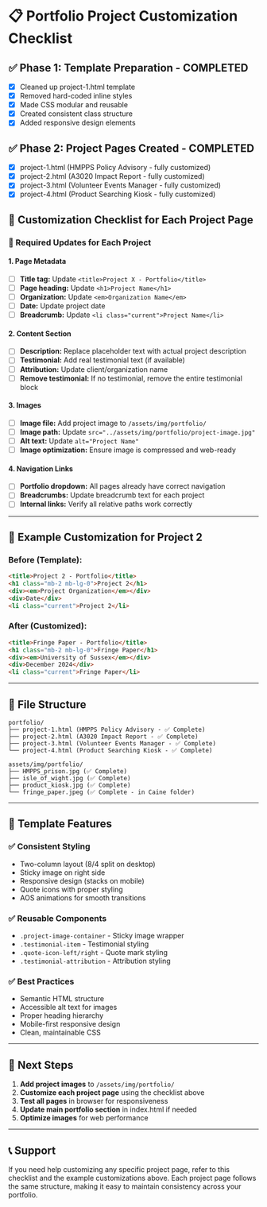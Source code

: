 # 📋 Portfolio Project Customization Checklist

## ✅ **Phase 1: Template Preparation - COMPLETED**
- [x] Cleaned up project-1.html template
- [x] Removed hard-coded inline styles
- [x] Made CSS modular and reusable
- [x] Created consistent class structure
- [x] Added responsive design elements

## ✅ **Phase 2: Project Pages Created - COMPLETED**
- [x] project-1.html (HMPPS Policy Advisory - fully customized)
- [x] project-2.html (A3020 Impact Report - fully customized)
- [x] project-3.html (Volunteer Events Manager - fully customized)
- [x] project-4.html (Product Searching Kiosk - fully customized)

## 📝 **Customization Checklist for Each Project Page**

### **🔧 Required Updates for Each Project**

#### **1. Page Metadata**
- [ ] **Title tag:** Update `<title>Project X - Portfolio</title>`
- [ ] **Page heading:** Update `<h1>Project Name</h1>`
- [ ] **Organization:** Update `<em>Organization Name</em>`
- [ ] **Date:** Update project date
- [ ] **Breadcrumb:** Update `<li class="current">Project Name</li>`

#### **2. Content Section**
- [ ] **Description:** Replace placeholder text with actual project description
- [ ] **Testimonial:** Add real testimonial text (if available)
- [ ] **Attribution:** Update client/organization name
- [ ] **Remove testimonial:** If no testimonial, remove the entire testimonial block

#### **3. Images**
- [ ] **Image file:** Add project image to `/assets/img/portfolio/`
- [ ] **Image path:** Update `src="../assets/img/portfolio/project-image.jpg"`
- [ ] **Alt text:** Update `alt="Project Name"`
- [ ] **Image optimization:** Ensure image is compressed and web-ready

#### **4. Navigation Links**
- [ ] **Portfolio dropdown:** All pages already have correct navigation
- [ ] **Breadcrumbs:** Update breadcrumb text for each project
- [ ] **Internal links:** Verify all relative paths work correctly

---

## 🎯 **Example Customization for Project 2**

### **Before (Template):**
```html
<title>Project 2 - Portfolio</title>
<h1 class="mb-2 mb-lg-0">Project 2</h1>
<div><em>Project Organization</em></div>
<div>Date</div>
<li class="current">Project 2</li>
```

### **After (Customized):**
```html
<title>Fringe Paper - Portfolio</title>
<h1 class="mb-2 mb-lg-0">Fringe Paper</h1>
<div><em>University of Sussex</em></div>
<div>December 2024</div>
<li class="current">Fringe Paper</li>
```

---

## 📁 **File Structure**
```
portfolio/
├── project-1.html (HMPPS Policy Advisory - ✅ Complete)
├── project-2.html (A3020 Impact Report - ✅ Complete)
├── project-3.html (Volunteer Events Manager - ✅ Complete)
└── project-4.html (Product Searching Kiosk - ✅ Complete)

assets/img/portfolio/
├── HMPPS_prison.jpg (✅ Complete)
├── isle_of_wight.jpg (✅ Complete)
├── product_kiosk.jpg (✅ Complete)
└── fringe_paper.jpeg (✅ Complete - in Caine folder)
```

---

## 🎨 **Template Features**

### **✅ Consistent Styling**
- Two-column layout (8/4 split on desktop)
- Sticky image on right side
- Responsive design (stacks on mobile)
- Quote icons with proper styling
- AOS animations for smooth transitions

### **✅ Reusable Components**
- `.project-image-container` - Sticky image wrapper
- `.testimonial-item` - Testimonial styling
- `.quote-icon-left/right` - Quote mark styling
- `.testimonial-attribution` - Attribution styling

### **✅ Best Practices**
- Semantic HTML structure
- Accessible alt text for images
- Proper heading hierarchy
- Mobile-first responsive design
- Clean, maintainable CSS

---

## 🚀 **Next Steps**

1. **Add project images** to `/assets/img/portfolio/`
2. **Customize each project page** using the checklist above
3. **Test all pages** in browser for responsiveness
4. **Update main portfolio section** in index.html if needed
5. **Optimize images** for web performance

---

## 📞 **Support**

If you need help customizing any specific project page, refer to this checklist and the example customizations above. Each project page follows the same structure, making it easy to maintain consistency across your portfolio. 